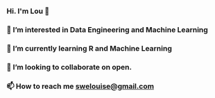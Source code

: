 ### Hi. I'm Lou 👋
### 👀 I’m interested in Data Engineering and Machine Learning 
### 🌱 I’m currently learning R and Machine Learning
### 💞️ I’m looking to collaborate on open. 
### 📫 How to reach me swelouise@gmail.com

<!--
**swelouise/swelouise** is a ✨ _special_ ✨ repository because its `README.md` (this file) appears on your GitHub profile.

-->
